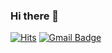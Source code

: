 ### Hi there 👋

<!--
**kryowen/kryowen** is a ✨ _special_ ✨ repository because its `README.md` (this file) appears on your GitHub profile.
Here are some ideas to get you started:

[![Solved.ac 프로필](http://mazassumnida.wtf/api/v2/generate_badge?boj=adviate)](https://solved.ac/adviate)
<img align='right' src="http://mazassumnida.wtf/api/v2/generate_badge?boj=adviate">

![Anurag's GitHub stats](https://github-readme-stats.vercel.app/api?username=kryowen&&show_icons=true&theme=onedark)
<img align='left' src="https://github-readme-stats.vercel.app/api?username=kryowen&&show_icons=true&theme=onedark" height="165">

- 🔭 I’m currently working on ...
- 🌱 I’m currently learning ...
- 👯 I’m looking to collaborate on ...
- 🤔 I’m looking for help with ...
- 💬 Ask me about ...
- 📫 How to reach me: ...
- 😄 Pronouns: ...
- ⚡ Fun fact: ...
-->

[![Hits](https://hits.seeyoufarm.com/api/count/incr/badge.svg?url=https%3A%2F%2Fgithub.com%2Fkryowen%2Fkryowen&count_bg=%23FF700F&title_bg=%2300264B&icon=pinboard.svg&icon_color=%23FFFFFF&title=&edge_flat=false)](https://hits.seeyoufarm.com)
[![Gmail Badge](https://img.shields.io/badge/Gmail-D14836?style=flat&logo=Gmail&logoColor=white)](mailto:iluvidus@gmail.com)



